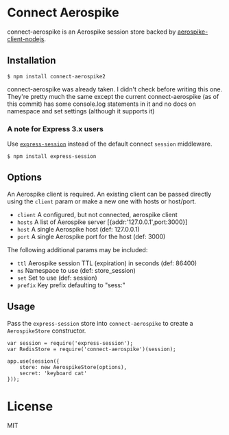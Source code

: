 # Connect Aerospike

connect-aerospike is an Aerospike session store backed by [aerospike-client-nodejs](https://github.com/aerospike/aerospike-client-nodejs).

## Installation

    $ npm install connect-aerospike2

connect-aerospike was already taken. I didn't check before writing this one. They're pretty much the same except the
current connect-aerospike (as of this commit) has some console.log statements in it and no docs on namespace and set
settings (although it supports it)

### A note for Express 3.x users

Use [`express-session`](https://github.com/expressjs/session) instead of the default connect `session` middleware.

    $ npm install express-session

## Options

  An Aerospike client is required.  An existing client can be passed directly using the `client` param or make a new one with hosts or host/port.
  - `client` A configured, but not connected, aerospike client
  - `hosts` A list of Aerospike server [{addr:'127.0.0.1',port:3000}]
  - `host` A single Aerospike host (def: 127.0.0.1)
  - `port` A single Aerospike port for the host (def: 3000)

The following additional params may be included:

  - `ttl` Aerospike session TTL (expiration) in seconds (def: 86400)
  - `ns` Namespace to use (def: store_session)
  - `set` Set to use (def: session)
  - `prefix` Key prefix defaulting to "sess:"

## Usage

Pass the `express-session` store into `connect-aerospike` to create a `AerospikeStore` constructor.

    var session = require('express-session');
    var RedisStore = require('connect-aerospike')(session);

    app.use(session({
        store: new AerospikeStore(options),
        secret: 'keyboard cat'
    }));

# License

  MIT
